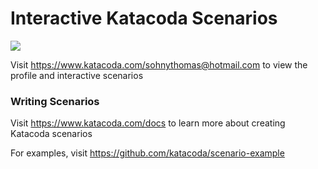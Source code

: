 # Interactive Katacoda Scenarios

[![](http://shields.katacoda.com/katacoda/sohnythomas@hotmail.com/count.svg)](https://www.katacoda.com/sohnythomas@hotmail.com "Get your profile on Katacoda.com")

Visit https://www.katacoda.com/sohnythomas@hotmail.com to view the profile and interactive scenarios

### Writing Scenarios
Visit https://www.katacoda.com/docs to learn more about creating Katacoda scenarios

For examples, visit https://github.com/katacoda/scenario-example
